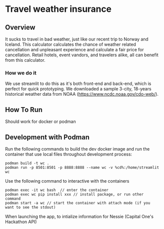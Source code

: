 # Travel weather insurance

## Overview
It sucks to travel in bad weather, just like our recent trip to Norway and Iceland. This calculator calculates the chance of weather related cancellation and unpleasant experience and calculate a fair price for cancellation. Retail hotels, event vandors, and travelers alike, all can benefit from this calculator. 

### How we do it

We use streamlit to do this as it's both front-end and back-end, which is perfect for quick prototyping. We downloaded a sample 3-city, 18-years historical weather data from NOAA (https://www.ncdc.noaa.gov/cdo-web/).

## How To Run

Should work for docker or podman 

## Development with Podman
Run the following commands to build the dev docker image and run the container that use local files throughout development process:
```
podman build -t wc .
podman run -p 8501:8501 -p 8888:8888 --name wc -v %cd%:/home/streamlit wc
```
Use the following command to interactive with the containers
```
podman exec -it wc bash  // enter the container
podman exec wc pip install xxx // install package, or run other command
podman start -a wc // start the container with attach mode (if you want to see the stdout)
```

When launching the app, to intialize information for Nessie (Capital One's Hackathon API)